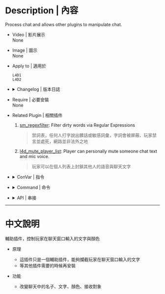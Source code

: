 # Description | 內容
Process chat and allows other plugins to manipulate chat.

* Video | 影片展示
<br/>None

* Image | 圖示
<br/>None

* Apply to | 適用於
	```
	L4D1
	L4D2
	```

* <details><summary>Changelog | 版本日誌</summary>

	* v1.2h (2023-6-16)
		* Fixed error "Exception reported: Unable to end message, no message is in progress"

	* v1.1h (2023-6-15)
		* L4D1/2 Only
		* Add chinese translation 

	* v1.0h (2023-3-12)
		* Delete API OnChatMessage(int &author, ArrayList recipients, char[] name, char[] message)
        * Add API OnChatMessage2(int &author, ArrayList recipients, char[] name, int maxlength_name, char[] message, int maxlength_message)
        * Fixed translation file error in l4d1/l4d2

	* v2.3.0
		* [JoinedSenses's fork](https://github.com/JoinedSenses/SM-Custom-ChatColors-Menu)

	* 2.0.2
		* [Original Plugin by minimoney1](https://forums.alliedmods.net/showthread.php?t=198501)
</details>

* Require | 必要安裝
<br/>None

* Related Plugin | 相關插件
	1. [sm_regexfilter](https://github.com/fbef0102/Game-Private_Plugin/tree/main/Plugin_%E6%8F%92%E4%BB%B6/Anti_Griefer_%E9%98%B2%E6%83%A1%E6%84%8F%E8%B7%AF%E4%BA%BA/sm_regexfilter): Filter dirty words via Regular Expressions
		> 禁詞表，任何人打字說出髒話或敏感詞彙，字詞會被屏蔽、玩家禁言並處死，網路並非法外之地
	2. [l4d_mute_player_list](https://github.com/fbef0102/Game-Private_Plugin/tree/main/Plugin_%E6%8F%92%E4%BB%B6/Anti_Griefer_%E9%98%B2%E6%83%A1%E6%84%8F%E8%B7%AF%E4%BA%BA/l4d_mute_player_list): Player can personally mute someone chat text and mic voice.
		> 玩家可以在個人列表上封鎖其他人的語音與聊天文字

* <details><summary>ConVar | 指令</summary>

	None
</details>

* <details><summary>Command | 命令</summary>

	None
</details>

* <details><summary>API | 串接</summary>

	```c++
	/**********************************************************************
	* Gets the current flags for the chat message
	* Should only be called within OnChatMessage2() or OnChatMessage_Post()
	*
	* @return		The current type of chat message (see constants) 
	**********************************************************************/
	native int GetMessageFlags();

	/**********************************************************************
	* When a player types a chat message
	*
	* NOTES:
	* Use MAXLENGTH_  constants above for formating the strings
	* Do not rely on the recipients handle to exist beyond the forward
	* Do not start another usermessage (PrintToChat) within this forward
	*
	* @param 		author						The client index of the player who sent the chat message (Byref)
	* @param 		recipients					The handle to the client index adt array of the players who should recieve the chat message
	* @param 		name						The client's name of the player who sent the chat message (Byref)
	* @param 		maxlength_name				Maximum length of name string to store to
	* @param 		message						The contents of the chat message (after any replacements)
	* @param 		maxlength_message			Maximum length of message string to store to
	* @return									Plugin_Stop to block chat message, Plugin_Changed to use overwritten values from plugin, Plugin_Continue otherwise
	**********************************************************************/
	forward Action OnChatMessage2(int &author, ArrayList recipients, char[] name, int maxlength_name, char[] message, int maxlength_message);

	/**********************************************************************
	* Called after all OnChatMessage2 forwards have been fired and the message is being broadcast.
	*
	* NOTES:
	* Use MAXLENGTH_  constants above for formating the strings
	* Do not rely on the recipients handle to exist beyond the forward
	*
	* @param 		author						The client index of the player who sent the chat message
	* @param 		recipients					The handle to the client index adt array of the players who are receiting the chat message
	* @param 		name						The client's name of the player who sent the chat message (after any replacements)
	* @param 		message						The contents of the chat message (after any replacements)
	* @noreturn
	**********************************************************************/
	forward void OnChatMessage_Post(int author, ArrayList recipients, const char[] name, const char[] message);
	```
</details>

- - - -
# 中文說明
輔助插件，控制玩家在聊天窗口輸入的文字與顏色

* 原理
	* 這插件只是一個輔助插件，能夠攔截玩家在聊天窗口輸入的文字
	* 等其他插件需要的時候再安裝

* 功能
	* 改變聊天中的名子、文字、顏色、接收對象

